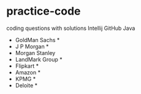 # practice-code
coding questions with solutions 
Intellij 
GitHub
Java
*  GoldMan Sachs *
*  J P Morgan *
*  Morgan Stanley
*  LandMark Group *
*  Flipkart *
*  Amazon *
*  KPMG *
*  Deloite *

